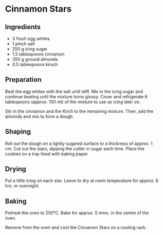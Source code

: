 # Cinnamon Stars


Ingredients
-----------

- 3 fresh egg whites
- 1 pinch salt
- 250 g icing sugar
- 1.5 tablespoons cinnamon
- 350 g ground almonds
- 0.5 tablespoons kirsch


Preparation
-----------

Beat the egg whites with the salt until stiff. Mix in the icing sugar and continue beating until the mixture turns glossy. Cover and refrigerate 6 tablespoons (approx. 100 ml) of the mixture to use as icing later on.

Stir in the cinnamon and the Kirch to the remaining mixture. Then, add the almonds and mix to form a dough.


Shaping
-------

Roll out the dough on a lightly sugared surface to a thickness of approx. 1 cm. Cut out the stars, dipping the cutter in sugar each time. Place the cookies on a tray lined with baking paper.


Drying
------

Put a little icing on each star. Leave to dry at room temperature for approx. 6 hrs. or overnight.


Baking
------

Preheat the oven to 250°C. Bake for approx. 5 mins. in the centre of the oven.

Remove from the oven and cool the Cinnamon Stars on a cooling rack.
